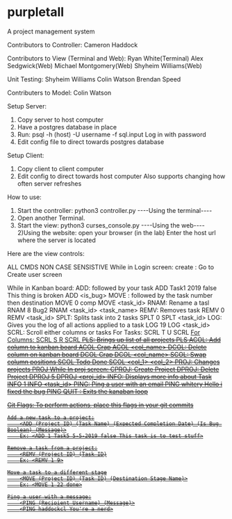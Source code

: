 # purpletall
A project management system

Contributors to Controller: 
  Cameron Haddock

Contributors to View (Terminal and Web): 
  Ryan White(Terminal)
  Alex Sedgwick(Web)
  Michael Montgomery(Web)
  Shyheim Williams(Web)

Unit Testing: 
  Shyheim Williams
  Colin Watson
  Brendan Speed

Contributers to Model:
  Colin Watson


Setup Server:
1) Copy server to host computer
2) Have a postgres database in place
3) Run: psql -h (host) -U username -f sql.input
	Log in with password
4) Edit config file to direct towards postgres database


Setup Client:
1) Copy client to client computer
2) Edit config to direct towards host computer
	Also supports changing how often server refreshes

How to use:
1) Start the controller:
	python3 controller.py
----Using the terminal----
2) Open another Terminal.
3) Start the view:
	python3 curses_console.py
----Using the web----
2)Using the website:
    open your browser (in the lab)
	Enter the host url where the server is located 


Here are the view controls:

ALL CMDS NON CASE SENSISTIVE
While in Login screen:
	create : Go to Create user screen

While in Kanban board:
	ADD: followed by your task 
		ADD Task1  2019 false This thing is broken
		ADD <name> <expected comp> <is_bug> <desc>
	MOVE : followed by the task number then destination
		MOVE 0 comp
		MOVE <task_id> <to>
	RNAM: Rename a tasl
		RNAM 8 Bug2
		RNAM <task_id> <task_name>
	REMV: Removes task
		REMV 0
		REMV <task_id> 
	SPLT: Splits task into 2 tasks
		SPLT 0 
		SPLT <task_id>
	LOG: Gives you the log of all actions applied to a task
		LOG 19
		LOG <task_id>
	SCRL: Scroll either columns or tasks
		For Tasks:
			SCRL T U
			SCRL <T> <U or D>
		For Columns:
			SCRL S R
			SCRL <S> <L or R>
	PLS: Brings up list of all projects
		PLS 
	ACOL: Add column to kanban board
		ACOL Crap
		ACOL <col_name>
	DCOL: Delete column on kanban board
		DCOL Crap
		DCOL <col_name>
	SCOL: Swap column positions
		SCOL Todo Done
		SCOL <col_1> <col_2>
	PROJ: Changes projects
		PROJ
			While In proj screen:
				CPROJ: Create Project
				DPROJ: Delete Project
					DPROJ 5
					DPROJ <proj_id>
	INFO: Displays more info about Task
		INFO 1
		INFO <task_id>
	PING: Ping a user with an email
		PING whitery Hello i fixed the bug
		PING <username> <msg>
	QUIT : Exits the kanaban loop 

Git Flags:
	To perform actions, place this flags in your git commits

	Add a new task to a project:
		<ADD (Project ID) (Task Name) (Expected Completion Date) (Is Bug Boolean) (Message)>
		Ex: <ADD 1 Task5 5-5-2019 false This task is to test stuff>

	Remove a task from a project:
		<REMV (Project ID) (Task ID)
		Ex: <REMV 1 9>
	
	Move a task to a different stage
		<MOVE (Project ID) (Task ID) (Destination Stage Name)>
		Ex: <MOVE 1 22 done>
	
	Ping a user with a message:
		<PING (Recipient Username) (Message)>
		<PING haddockcl You're a nerd>
